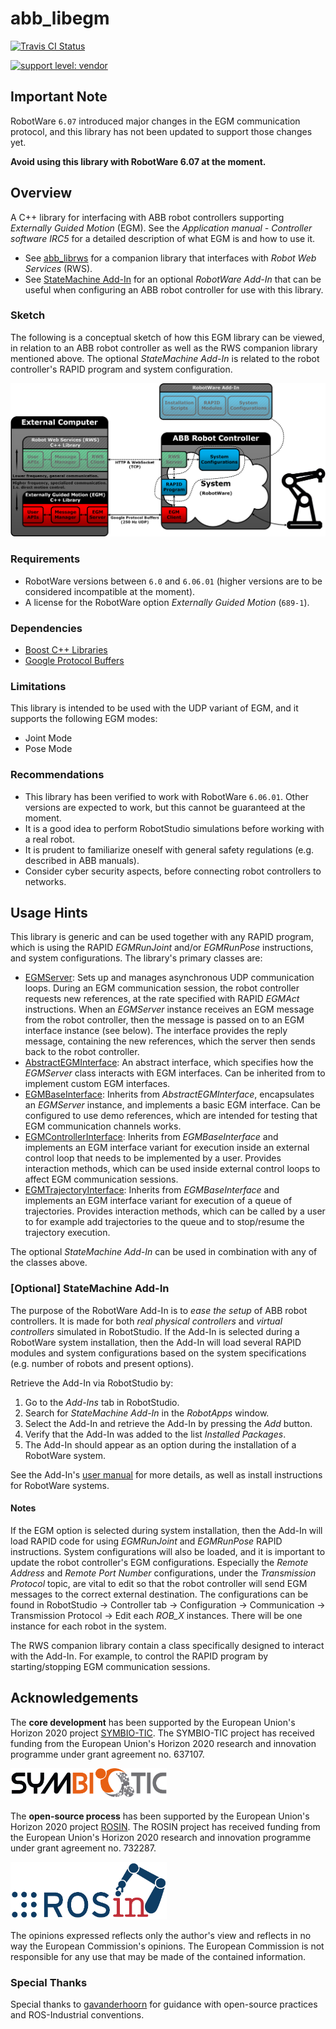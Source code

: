 # abb_libegm

[![Travis CI Status](https://travis-ci.org/ros-industrial/abb_libegm.svg?branch=master)](https://travis-ci.org/ros-industrial/abb_libegm)

[![support level: vendor](https://img.shields.io/badge/support%20level-vendor-brightgreen.png)](http://rosindustrial.org/news/2016/10/7/better-supporting-a-growing-ros-industrial-software-platform)

## Important Note

RobotWare `6.07` introduced major changes in the EGM communication protocol, and this library has not been updated to support those changes yet.

**Avoid using this library with RobotWare 6.07 at the moment.**

## Overview

A C++ library for interfacing with ABB robot controllers supporting *Externally Guided Motion* (EGM). See the *Application manual - Controller software IRC5* for a detailed description of what EGM is and how to use it.

* See [abb_librws](https://github.com/ros-industrial/abb_librws) for a companion library that interfaces with *Robot Web Services* (RWS).
* See [StateMachine Add-In](https://robotapps.robotstudio.com/#/viewApp/7fa7065f-457f-47ce-98d7-c04882e703ee) for an optional *RobotWare Add-In* that can be useful when configuring an ABB robot controller for use with this library.

### Sketch

The following is a conceptual sketch of how this EGM library can be viewed, in relation to an ABB robot controller as well as the RWS companion library mentioned above. The optional *StateMachine Add-In* is related to the robot controller's RAPID program and system configuration.

![EGM sketch](docs/images/egm_sketch.png)

### Requirements

* RobotWare versions between `6.0` and `6.06.01` (higher versions are to be considered incompatible at the moment).
* A license for the RobotWare option *Externally Guided Motion* (`689-1`).

### Dependencies

* [Boost C++ Libraries](https://www.boost.org)
* [Google Protocol Buffers](https://developers.google.com/protocol-buffers)

### Limitations

This library is intended to be used with the UDP variant of EGM, and it supports the following EGM modes:

* Joint Mode
* Pose Mode

### Recommendations

* This library has been verified to work with RobotWare `6.06.01`. Other versions are expected to work, but this cannot be guaranteed at the moment.
* It is a good idea to perform RobotStudio simulations before working with a real robot.
* It is prudent to familiarize oneself with general safety regulations (e.g. described in ABB manuals).
* Consider cyber security aspects, before connecting robot controllers to networks.

## Usage Hints

This library is generic and can be used together with any RAPID program, which is using the RAPID *EGMRunJoint* and/or *EGMRunPose* instructions, and system configurations. The library's primary classes are:

* [EGMServer](include/abb_libegm/egm_server.h): Sets up and manages asynchronous UDP communication loops. During an EGM communication session, the robot controller requests new references, at the rate specified with RAPID *EGMAct* instructions. When an *EGMServer* instance receives an EGM message from the robot controller, then the message is passed on to an EGM interface instance (see below). The interface provides the reply message, containing the new references, which the server then sends back to the robot controller.
* [AbstractEGMInterface](include/abb_libegm/egm_server.h): An abstract interface, which specifies how the *EGMServer* class interacts with EGM interfaces. Can be inherited from to implement custom EGM interfaces.
* [EGMBaseInterface](include/abb_libegm/egm_base_interface.h): Inherits from *AbstractEGMInterface*, encapsulates an *EGMServer* instance, and implements a basic EGM interface. Can be configured to use demo references, which are intended for testing that EGM communication channels works.
* [EGMControllerInterface](include/abb_libegm/egm_controller_interface.h): Inherits from *EGMBaseInterface* and implements an EGM interface variant for execution inside an external control loop that needs to be implemented by a user. Provides interaction methods, which can be used inside external control loops to affect EGM communication sessions.
* [EGMTrajectoryInterface](include/abb_libegm/egm_trajectory_interface.h): Inherits from *EGMBaseInterface* and implements an EGM interface variant for execution of a queue of trajectories. Provides interaction methods, which can be called by a user to for example add trajectories to the queue and to stop/resume the trajectory execution.

The optional *StateMachine Add-In* can be used in combination with any of the classes above.

### [Optional] StateMachine Add-In

The purpose of the RobotWare Add-In is to *ease the setup* of ABB robot controllers. It is made for both *real physical controllers* and *virtual controllers* simulated in RobotStudio. If the Add-In is selected during a RobotWare system installation, then the Add-In will load several RAPID modules and system configurations based on the system specifications (e.g. number of robots and present options).

Retrieve the Add-In via RobotStudio by:

1. Go to the *Add-Ins* tab in RobotStudio.
2. Search for *StateMachine Add-In* in the *RobotApps* window.
3. Select the Add-In and retrieve the Add-In by pressing the *Add* button.
4. Verify that the Add-In was added to the list *Installed Packages*.
5. The Add-In should appear as an option during the installation of a RobotWare system.

See the Add-In's [user manual](https://robotapps.blob.core.windows.net/appreferences/docs/2093c0e8-d469-4188-bdd2-ca42e27cba5cUserManual.pdf) for more details, as well as install instructions for RobotWare systems.

#### Notes

If the EGM option is selected during system installation, then the Add-In will load RAPID code for using *EGMRunJoint* and *EGMRunPose* RAPID instructions. System configurations will also be loaded, and it is important to update the robot controller's EGM configurations. Especially the *Remote Address* and *Remote Port Number* configurations, under the *Transmission Protocol* topic, are vital to edit so that the robot controller will send EGM messages to the correct external destination. The configurations can be found in RobotStudio -> Controller tab -> Configuration -> Communication -> Transmission Protocol -> Edit each *ROB_X* instances. There will be one instance for each robot in the system.

The RWS companion library contain a class specifically designed to interact with the Add-In. For example, to control the RAPID program by starting/stopping EGM communication sessions.

## Acknowledgements

The **core development** has been supported by the European Union's Horizon 2020 project [SYMBIO-TIC](http://www.symbio-tic.eu/).
The SYMBIO-TIC project has received funding from the European Union's Horizon 2020 research and innovation programme under grant agreement no. 637107.

<img src="docs/images/symbio_tic_logo.png" width="250">

The **open-source process** has been supported by the European Union's Horizon 2020 project [ROSIN](http://rosin-project.eu/).
The ROSIN project has received funding from the European Union's Horizon 2020 research and innovation programme under grant agreement no. 732287.

<img src="docs/images/rosin_logo.png" width="250">

The opinions expressed reflects only the author's view and reflects in no way the European Commission's opinions.
The European Commission is not responsible for any use that may be made of the contained information.

### Special Thanks

Special thanks to [gavanderhoorn](https://github.com/gavanderhoorn) for guidance with open-source practices and ROS-Industrial conventions.
